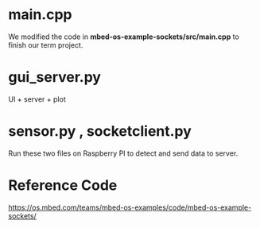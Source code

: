 

# main.cpp

We modified the code in <b>mbed-os-example-sockets/src/main.cpp</b> to finish our term project.

# gui_server.py
UI + server + plot

# sensor.py , socketclient.py
Run these two files on Raspberry PI to detect and send data to server.

# Reference Code
https://os.mbed.com/teams/mbed-os-examples/code/mbed-os-example-sockets/
